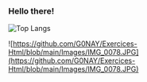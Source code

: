 ### Hello there!
![Top Langs](https://github-readme-stats.vercel.app/api/top-langs/?username=G0NAY&layout=compact&show_icons=true&count_private=true&theme=dracula)
<!--
[![trophy](https://github-profile-trophy.vercel.app/?username=G0NAY&theme=dracula&title=Commit,Repositories,Stars,Followers)](https://github.com/ryo-ma/github-profile-trophy)
-![Alejandro Gonay's GitHub stats](https://github-readme-stats.vercel.app/api?username=G0NAY&show_icons=true&count_private=true&theme=dracula)
-->

![https://github.com/G0NAY/Exercices-Html/blob/main/Images/IMG_0078.JPG](https://github.com/G0NAY/Exercices-Html/blob/main/Images/IMG_0078.JPG)

<!--
**G0NAY/G0NAY** is a ✨ _special_ ✨ repository because its `README.md` (this file) appears on your GitHub profile.

Here are some ideas to get you started:

- 🔭 I’m currently working on ...
- 🌱 I’m currently learning ...
- 👯 I’m looking to collaborate on ...
- 🤔 I’m looking for help with ...
- 💬 Ask me about ...
- 📫 How to reach me: ...
- 😄 Pronouns: ...
- ⚡ Fun fact: ...
-->

